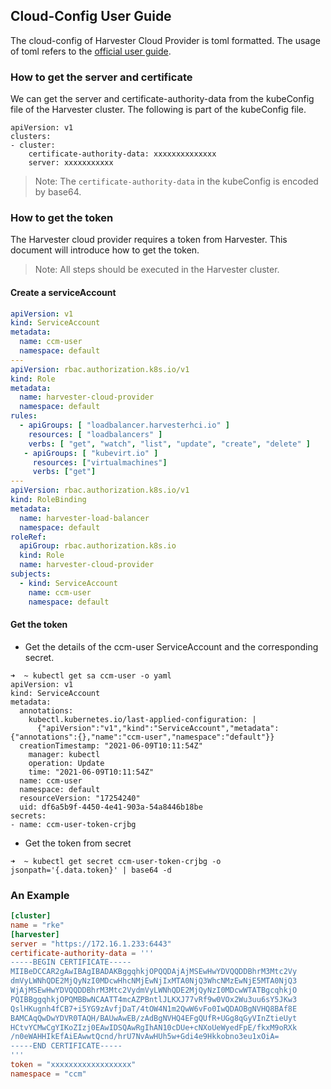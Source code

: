 ## Cloud-Config User Guide
The cloud-config of Harvester Cloud Provider is toml formatted. The usage of toml refers to the [official user guide](https://github.com/toml-lang/toml/blob/master/toml.md#user-content-string).
### How to get the server and certificate
We can get the server and certificate-authority-data from the kubeConfig file of the Harvester cluster. The following is part of the kubeConfig file.
```
apiVersion: v1
clusters:
- cluster:
    certificate-authority-data: xxxxxxxxxxxxxx
    server: xxxxxxxxxxx
```

> Note: The `certificate-authority-data` in the kubeConfig is encoded by base64.

### How to get the token
The Harvester cloud provider requires a token from Harvester. This document will introduce how to get the token.

> Note: All steps should be executed in the Harvester cluster.

#### Create a serviceAccount
``` yaml
apiVersion: v1
kind: ServiceAccount
metadata:
  name: ccm-user
  namespace: default
---
apiVersion: rbac.authorization.k8s.io/v1
kind: Role
metadata:
  name: harvester-cloud-provider
  namespace: default
rules:
  - apiGroups: [ "loadbalancer.harvesterhci.io" ]
    resources: [ "loadbalancers" ]
    verbs: [ "get", "watch", "list", "update", "create", "delete" ]
   - apiGroups: [ "kubevirt.io" ]
     resources: ["virtualmachines"]
     verbs: ["get"]
---
apiVersion: rbac.authorization.k8s.io/v1
kind: RoleBinding
metadata:
  name: harvester-load-balancer
  namespace: default
roleRef:
  apiGroup: rbac.authorization.k8s.io
  kind: Role
  name: harvester-cloud-provider
subjects:
  - kind: ServiceAccount
    name: ccm-user
    namespace: default
```

#### Get the token
- Get the details of the ccm-user ServiceAccount and the corresponding secret.

``` shell
➜  ~ kubectl get sa ccm-user -o yaml
apiVersion: v1
kind: ServiceAccount
metadata:
  annotations:
    kubectl.kubernetes.io/last-applied-configuration: |
      {"apiVersion":"v1","kind":"ServiceAccount","metadata":{"annotations":{},"name":"ccm-user","namespace":"default"}}
  creationTimestamp: "2021-06-09T10:11:54Z"
    manager: kubectl
    operation: Update
    time: "2021-06-09T10:11:54Z"
  name: ccm-user
  namespace: default
  resourceVersion: "17254240"
  uid: df6a5b9f-4450-4e41-903a-54a8446b18be
secrets:
- name: ccm-user-token-crjbg
```

- Get the token from secret
```
➜  ~ kubectl get secret ccm-user-token-crjbg -o jsonpath='{.data.token}' | base64 -d
```

### An Example
``` toml
[cluster]
name = "rke"
[harvester]
server = "https://172.16.1.233:6443"
certificate-authority-data = '''
-----BEGIN CERTIFICATE-----
MIIBeDCCAR2gAwIBAgIBADAKBggqhkjOPQQDAjAjMSEwHwYDVQQDDBhrM3Mtc2Vy
dmVyLWNhQDE2MjQyNzI0MDcwHhcNMjEwNjIxMTA0NjQ3WhcNMzEwNjE5MTA0NjQ3
WjAjMSEwHwYDVQQDDBhrM3Mtc2VydmVyLWNhQDE2MjQyNzI0MDcwWTATBgcqhkjO
PQIBBggqhkjOPQMBBwNCAATT4mcAZPBntlJLKXJ77vRf9w0VOx2Wu3uu6sY5JKw3
QslHKugnh4fCB7+i5YG9zAvfjDaT/4tOW4N1m2QwW6vFo0IwQDAOBgNVHQ8BAf8E
BAMCAqQwDwYDVR0TAQH/BAUwAwEB/zAdBgNVHQ4EFgQUfR+UGg8qGyVInZtieUyt
HCtvYCMwCgYIKoZIzj0EAwIDSQAwRgIhAN10cDUe+cNXoUeWyedFpE/fkxM9oRXk
/n0eWAHHIkEfAiEAwwtQcnd/hrU7NvAwHUh5w+Gdi4e9Hkkobno3eu1xOiA=
-----END CERTIFICATE-----
'''
token = "xxxxxxxxxxxxxxxxxx"
namespace = "ccm"
```
